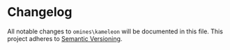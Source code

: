 # Changelog
All notable changes to `omines\kameleon` will be documented in this file.
This project adheres to [Semantic Versioning](http://semver.org/).